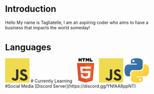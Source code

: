 # Introduction
Hello My name is Tagliatelle, I am an aspiring coder who aims to have a business that impacts the world someday!
# Languages
<img src="JavaScript.png" height = 80>
# Currently Learning
<img src="HTML.png" height = 80> <img src="JavaScript.png" height = 80> <img src="Python.png" height = 80>
#Social Media
 [Discord Server](https://discord.gg/YNfAA8ppNT)
